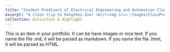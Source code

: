 ```yaml
---
title: "Student Predisent of Electrical Engineering and Automation Class"
excerpt: "A class trip to Hangzhou Zoo! <br/><img src='/images/ClassPresident1.jpg'>"
collection: Activities & Highlight
---
```


This is an item in your portfolio. It can be have images or nice text. If you name the file .md, it will be parsed as markdown. If you name the file .html, it will be parsed as HTML.
